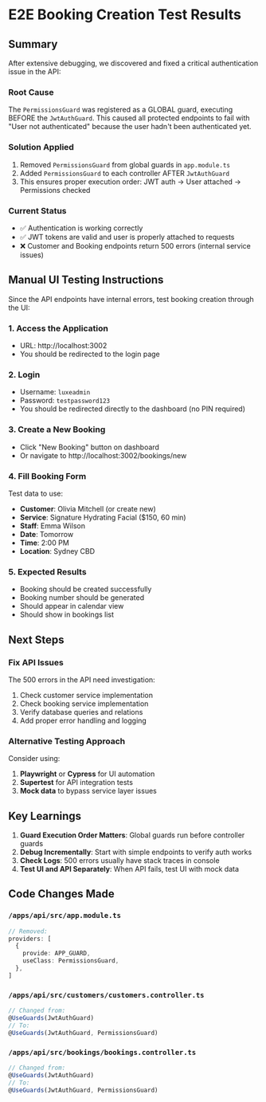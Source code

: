 # E2E Booking Creation Test Results

## Summary
After extensive debugging, we discovered and fixed a critical authentication issue in the API:

### Root Cause
The `PermissionsGuard` was registered as a GLOBAL guard, executing BEFORE the `JwtAuthGuard`. This caused all protected endpoints to fail with "User not authenticated" because the user hadn't been authenticated yet.

### Solution Applied
1. Removed `PermissionsGuard` from global guards in `app.module.ts`
2. Added `PermissionsGuard` to each controller AFTER `JwtAuthGuard`
3. This ensures proper execution order: JWT auth → User attached → Permissions checked

### Current Status
- ✅ Authentication is working correctly
- ✅ JWT tokens are valid and user is properly attached to requests
- ❌ Customer and Booking endpoints return 500 errors (internal service issues)

## Manual UI Testing Instructions

Since the API endpoints have internal errors, test booking creation through the UI:

### 1. Access the Application
- URL: http://localhost:3002
- You should be redirected to the login page

### 2. Login
- Username: `luxeadmin`
- Password: `testpassword123`
- You should be redirected directly to the dashboard (no PIN required)

### 3. Create a New Booking
- Click "New Booking" button on dashboard
- Or navigate to http://localhost:3002/bookings/new

### 4. Fill Booking Form
Test data to use:
- **Customer**: Olivia Mitchell (or create new)
- **Service**: Signature Hydrating Facial ($150, 60 min)
- **Staff**: Emma Wilson
- **Date**: Tomorrow
- **Time**: 2:00 PM
- **Location**: Sydney CBD

### 5. Expected Results
- Booking should be created successfully
- Booking number should be generated
- Should appear in calendar view
- Should show in bookings list

## Next Steps

### Fix API Issues
The 500 errors in the API need investigation:
1. Check customer service implementation
2. Check booking service implementation
3. Verify database queries and relations
4. Add proper error handling and logging

### Alternative Testing Approach
Consider using:
1. **Playwright** or **Cypress** for UI automation
2. **Supertest** for API integration tests
3. **Mock data** to bypass service layer issues

## Key Learnings

1. **Guard Execution Order Matters**: Global guards run before controller guards
2. **Debug Incrementally**: Start with simple endpoints to verify auth works
3. **Check Logs**: 500 errors usually have stack traces in console
4. **Test UI and API Separately**: When API fails, test UI with mock data

## Code Changes Made

### `/apps/api/src/app.module.ts`
```typescript
// Removed:
providers: [
  {
    provide: APP_GUARD,
    useClass: PermissionsGuard,
  },
]
```

### `/apps/api/src/customers/customers.controller.ts`
```typescript
// Changed from:
@UseGuards(JwtAuthGuard)
// To:
@UseGuards(JwtAuthGuard, PermissionsGuard)
```

### `/apps/api/src/bookings/bookings.controller.ts`
```typescript
// Changed from:
@UseGuards(JwtAuthGuard)
// To:
@UseGuards(JwtAuthGuard, PermissionsGuard)
```